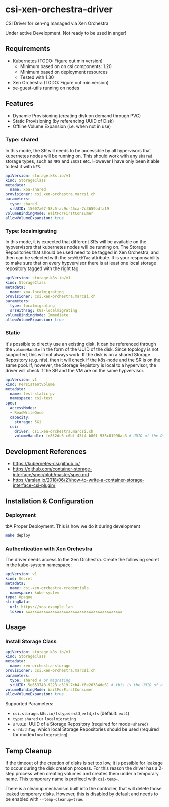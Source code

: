 # csi-xen-orchestra-driver
CSI Driver for xen-ng managed via Xen Orchestra

Under active Development. Not ready to be used in anger!

## Requirements
- Kubernetes (TODO: Figure out min version)
  - Minimum based on on csi components: 1.20
  - Minimum based on deployment resources
  - Tested with 1.30
- Xen Orchestra (TODO: Figure out min version)
- xe-guest-utils running on nodes


## Features
- Dynamic Provisioning (creating disk on demand through PVC)
- Static Provisioning (by referencing UUID of Disk)
- Offline Volume Expansion (i.e. when not in use)

### Type: shared

In this mode, the SR will needs to be accessible by all hypervisors that kubernetes nodes will be running on.
This should work with any `shared` storage types, such as `NFS` and `iSCSI` etc. However I have only been it able to test it with `NFS`.

```yaml
apiVersion: storage.k8s.io/v1
kind: StorageClass
metadata:
  name: xoa-shared
provisioner: csi.xen-orchestra.marcsi.ch
parameters:
  type: shared
  srUUID: 15607a67-58c5-ac9c-45ca-7c3659bdfa19
volumeBindingMode: WaitForFirstConsumer
allowVolumeExpansion: true
```


### Type: localmigrating

In this mode, it is expected that different SRs will be available on the hypvervisors that kubernetes nodes will be running on.
The Storage Repositories that should be used need to be tagged in Xen Orchestra, and then can be selected with the `srsWithTag` attribute.
It is your responsability to make sure that on every hypvervisor there is at least one local storage repository tagged with the right tag.

```yaml
apiVersion: storage.k8s.io/v1
kind: StorageClass
metadata:
  name: xoa-localmigrating
provisioner: csi.xen-orchestra.marcsi.ch
parameters:
  type: localmigrating
  srsWithTag: k8s-localmigrating
volumeBindingMode: Immediate
allowVolumeExpansion: true
```

### Static

It's possible to directly use an existing disk. It can be referenced through the `volumeHandle` in the form of the UUID of the disk.
Since topology is not supported, this will not always work. 
If the disk is on a shared Storage Repository (e.g. nfs), then it will check if the k8s-node and the SR is on the same pool.
If, however, the Storage Repistory is local to a hypervisor, the driver will check if the SR and the VM are on the same hypvervisor.

```yaml
apiVersion: v1
kind: PersistentVolume
metadata:
  name: test-static-pv
  namespace: csi-test
spec:
  accessModes:
  - ReadWriteOnce
  capacity:
    storage: 5Gi
  csi:
    driver: csi.xen-orchestra.marcsi.ch
    volumeHandle: fe852dc6-c0bf-45f4-b80f-938c01990ac3 # UUID of the Disk
```


## Development References
- https://kubernetes-csi.github.io/
- https://github.com/container-storage-interface/spec/blob/master/spec.md
- https://arslan.io/2018/06/21/how-to-write-a-container-storage-interface-csi-plugin/


## Installation & Configuration

### Deployment

tbA Proper Deployment. This is how we do it during development

```bash
make deploy
```

### Authentication with Xen Orchestra

The driver needs access to the Xen Orchestra.
Create the following secret in the kube-system namespace:

```yaml
apiVersion: v1
kind: Secret
metadata:
  name: csi-xen-orchestra-credentials
  namespace: kube-system
type: Opaque
stringData:
  url: https://xoa.example.lan
  token: xxxxxxxxxxxxxxxxxxxxxxxxxxxxxxxxxxxxxxxxxxx
```

## Usage

### Install Storage Class

```yaml
apiVersion: storage.k8s.io/v1
kind: StorageClass
metadata:
  name: xen-orchestra-storage
provisioner: csi.xen-orchestra.marcsi.ch
parameters:
  type: shared # or migrating
  srUUID: 5e653748-9223-c319-7cb4-f6e20384de61 # this is the UUID of a Storage Repository
volumeBindingMode: WaitForFirstConsumer
allowVolumeExpansion: true
```

Supported Parameters:
- `csi.storage.k8s.io/fstype`: `ext3`,`ext4`,`xfs` (default: `ext4`)
- `type`: `shared` or `localmigrating`
- `srUUID`: UUID of a Storage Repository (required for mode=`shared`)
- `srsWithTag`: which local Storage Repositories should be used (required for mode=`localmigrating`)


## Temp Cleanup

If the timeout of the creation of disks is set too low, it is possible for leakage to occur during the disk creation process.
For this reason the driver has a 2-step process when creating volumes and creates them under a temporary name.
This temporary name is prefixed with `csi-temp-`. 

There is a cleanup mechanism built into the controller, that will delete those leaked temporary disks. However, this is disabled by default and needs to be enabled with `--temp-cleanup=true`.